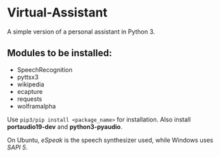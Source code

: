 # Virtual-Assistant
A simple version of a personal assistant in Python 3.

## Modules to be installed:
- SpeechRecognition
- pyttsx3
- wikipedia
- ecapture
- requests
- wolframalpha

Use `pip3/pip install <package_name>` for installation. Also install **portaudio19-dev** and **python3-pyaudio**.

On Ubuntu, *eSpeak* is the speech synthesizer used, while Windows uses *SAPI 5*.
